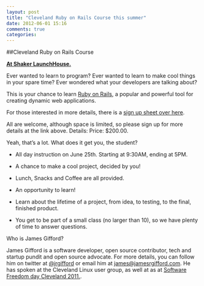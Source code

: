 ```yaml
---
layout: post
title: "Cleveland Ruby on Rails Course this summer"
date: 2012-06-01 15:16
comments: true
categories: 
---
```


##Cleveland Ruby on Rails Course

**[At Shaker LaunchHouse.](http://launchhouse.com/)**

Ever wanted to learn to program? Ever wanted to learn to make cool
things in your spare time? Ever wondered what your developers are
talking about?

This is your chance to learn [Ruby on Rails](http://rubyonrails.org/), a popular and powerful
tool for creating dynamic web applications.

For those interested in more details, there is a [sign up sheet over here](http://j.mp/cle-rails-summer-2012).

All are welcome, although space is limited, so please sign up for more
details at the link above.
Details:
Price: $200.00.

Yeah, that’s a lot. What does it get you, the student?

- All day instruction on June 25th. Starting at 9:30AM, ending at 5PM.

- A chance to make a cool project, decided by you!

- Lunch, Snacks and Coffee are all provided.

- An opportunity to learn!

- Learn about the lifetime of a project, from idea, to testing, to the final,
finished product.

- You get to be part of a small class (no larger than 10), so we have plenty of time to answer questions.


Who is James Gifford?

James Gifford is a software developer, open source contributor, tech and startup pundit and open source advocate. For more details, you can follow him on twitter at [@jrgifford](https://twitter.com/jrgifford) or email him at [james@jamesrgifford.com](mailto:james@jamesrgifford.com). He has spoken at the Cleveland Linux user group, as well at as at [Software Freedom day Cleveland 2011.](http://www.slideshare.net/jrgifford/git-and-bazaar-cleveland-software-freedom-day-2011). 

